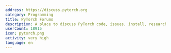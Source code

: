 ```yaml
---
address: https://discuss.pytorch.org
category: Programming
title: PyTorch Forums
description: A place to discuss PyTorch code, issues, install, research
userCount: 18915
icon: pytorch.png
activity: very high
language: en
---
```


